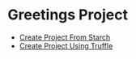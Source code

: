 # Greetings Project
* [Create Project From Starch](from-scratch.md)
* [Create Project Using Truffle](using-truffle.md)
